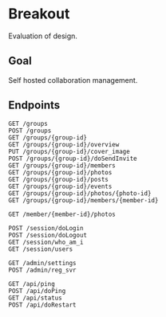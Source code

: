 # Breakout
Evaluation of design.

## Goal
Self hosted collaboration management.

## Endpoints

    GET /groups
    POST /groups
    GET /groups/{group-id}
    GET /groups/{group-id}/overview
    PUT /groups/{group-id}/cover_image
    POST /groups/{group-id}/doSendInvite
    GET /groups/{group-id}/members
    GET /groups/{group-id}/photos
    GET /groups/{group-id}/posts
    GET /groups/{group-id}/events
    GET /groups/{group-id}/photos/{photo-id}    
    GET /groups/{group-id}/members/{member-id}
    
    GET /member/{member-id}/photos
    
    POST /session/doLogin
    POST /session/doLogout
    GET /session/who_am_i
    GET /session/users
    
    GET /admin/settings
    POST /admin/reg_svr
    
    GET /api/ping
    POST /api/doPing
    GET /api/status
    POST /api/doRestart
    
    
